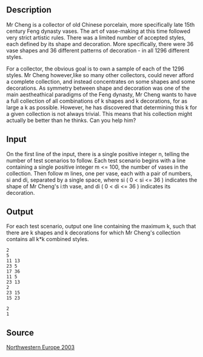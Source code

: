 <h2>Description</h2><p>Mr Cheng is a collector of old Chinese porcelain, more specifically late 15th century Feng dynasty vases. The art of vase-making at this time followed very strict artistic rules. There was a limited number of accepted styles, each defined by its shape and decoration. More specifically, there were 36 vase shapes and 36 different patterns of decoration - in all 1296 different styles.
</p>For a collector, the obvious goal is to own a sample of each of the 1296 styles. Mr Cheng however,like so many other collectors, could never afford a complete collection, and instead concentrates on some shapes and some decorations. As symmetry between shape and decoration was one of the main aestheathical paradigms of the Feng dynasty, Mr Cheng wants to have a full collection of all combinations of k shapes and k decorations, for as large a k as possible. However, he has discovered that determining this k for a given collection is not always trivial. This means that his collection might actually be better than he thinks. Can you help him?<h2>Input</h2><p>On the first line of the input, there is a single positive integer n, telling the number of test scenarios to follow. Each test scenario begins with a line containing a single positive integer m &lt;= 100, the number of vases in the collection. Then follow m lines, one per vase, each with a pair of numbers, si and di, separated by a single space, where si ( 0 &lt; si &lt;= 36 ) indicates the shape of Mr Cheng's i:th vase, and di ( 0 &lt; di &lt;= 36 ) indicates its decoration.</p><h2>Output</h2><p>For each test scenario, output one line containing the maximum k, such that there are k shapes and k decorations for which Mr Cheng's collection contains all k*k combined styles.</p><pre><code class="language-input1">2
5
11 13
23 5
17 36
11 5
23 13
2
23 15
15 23</code></pre><pre><code class="language-output1">2
1</code></pre><h2>Source</h2><a href="searchproblem?field=source&amp;key=Northwestern+Europe+2003">Northwestern Europe 2003</a>